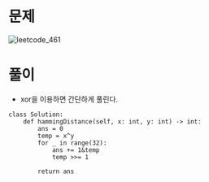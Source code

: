 # 문제
![leetcode_461](https://user-images.githubusercontent.com/51700219/79445322-7001f100-8017-11ea-9752-b32e1bcfc041.png)
# 풀이
- xor을 이용하면 간단하게 풀린다.
```python3
class Solution:
    def hammingDistance(self, x: int, y: int) -> int:
        ans = 0
        temp = x^y
        for _ in range(32):
            ans += 1&temp
            temp >>= 1
        
        return ans
```
